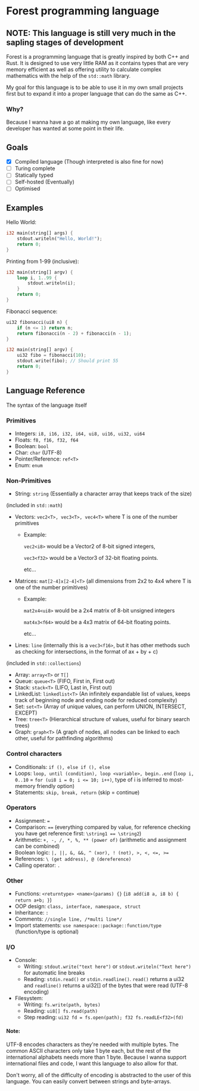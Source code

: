 # Forest programming language
## NOTE: This language is still very much in the sapling stages of development

Forest is a programming language that is greatly inspired by both C++ and Rust. It is designed to use very little RAM as it contains types that are very memory efficient as well as offering utility to calculate complex mathematics with the help of the `std::math` library. 

My goal for this language is to be able to use it in my own small projects first but to expand it into a proper language that can do the same as C++. 

### Why?
Because I wanna have a go at making my own language, like every developer has wanted at some point in their life.

## Goals
- [x] Compiled language (Though interpreted is also fine for now)
- [ ] Turing complete
- [ ] Statically typed
- [ ] Self-hosted (Eventually)
- [ ] Optimised

## Examples

Hello World:
```rust
i32 main(string[] args) {
    stdout.writeln("Hello, World!");
    return 0;
}
```

Printing from 1-99 (inclusive):
```rust
i32 main(string[] argv) {
    loop i, 1..99 {
        stdout.writeln(i);
    }
    return 0;
}
```

Fibonacci sequence:
```rust
ui32 fibonacci(ui8 n) {
	if (n <= 1) return n;
	return fibonacci(n - 2) + fibonacci(n - 1);
}

i32 main(string[] argv) {
    ui32 fibo = fibonacci(10);
    stdout.write(fibo); // Should print 55
    return 0;
}
```

## Language Reference
The syntax of the language itself 

### Primitives
- Integers: `i8, i16, i32, i64, ui8, ui16, ui32, ui64`
- Floats: `f8, f16, f32, f64`
- Boolean: `bool`
- Char: `char` (UTF-8)
- Pointer/Reference: `ref<T>`
- Enum: `enum`

### Non-Primitives
- String: `string` (Essentially a character array that keeps track of the size)

(included in `std::math`)
- Vectors: `vec2<T>, vec3<T>, vec4<T>` where T is one of the number primitives
    - Example: 

        `vec2<i8>` would be a Vector2 of 8-bit signed integers,

        `vec3<f32>` would be a Vector3 of 32-bit floating points.

        etc...

- Matrices: `mat[2-4]x[2-4]<T>` (all dimensions from 2x2 to 4x4 where T is one of the number primitives)
    - Example: 

        `mat2x4<ui8>` would be a 2x4 matrix of 8-bit unsigned integers

        `mat4x3<f64>` would be a 4x3 matrix of 64-bit floating points.

        etc...
- Lines: `line` (internally this is a `vec3<f16>`, but it has other methods such as checking for intersections, in the format of ax + by + c)

(included in `std::collections`)
- Array: `array<T>` or `T[]`
- Queue: `queue<T>` (FIFO, First in, First out)
- Stack: `stack<T>` (LIFO, Last in, First out)
- LinkedList: `linkedlist<T>` (An infinitely expandable list of values, keeps track of beginning node and ending node for reduced complexity)
- Set: `set<T>` (Array of unique values, can perform UNION, INTERSECT, EXCEPT)
- Tree: `tree<T>` (Hierarchical structure of values, useful for binary search trees)
- Graph: `graph<T>` (A graph of nodes, all nodes can be linked to each other, useful for pathfinding algorithms)

### Control characters
- Conditionals: `if (), else if (), else`
- Loops: `loop, until (condition), loop <variable>, begin..end` (`loop i, 0..10` = `for (ui8 i = 0; i <= 10; i++)`, type of i is inferred to most-memory friendly option) 
- Statements: `skip, break, return` (skip = continue)

### Operators
- Assignment: `=`
- Comparison: `==` (everything compared by value, for reference checking you have get reference first: `\string1 == \string2`)
- Arithmetic: `+, -, /, *, %, ** (power of)` (arithmetic and assignment can be combined)
- Boolean logic: `|, ||, &, &&, ^ (xor), ! (not), >, <, <=, >=`
- References: `\ (get address), @ (dereference)`
- Calling operator: `.`

### Other
- Functions: `<returntype> <name>(params) {}` (`i8 add(i8 a, i8 b) { return a+b; }`)
- OOP design: `class, interface, namespace, struct`
- Inheritance: `:`
- Comments: `//single line, /*multi line*/`
- Import statements: `use namespace::package::function/type` (function/type is optional)

### I/O
- Console:
    - Writing: `stdout.write("text here")` or `stdout.writeln("Text here")` for automatic line breaks
    - Reading: `stdin.read()` or `stdin.readline()`. `read()` returns a ui32 and `readline()` returns a ui32[] of the bytes that were read (UTF-8 encoding)
- Filesystem: 
    - Writing: `fs.write(path, bytes)`
    - Reading: `ui8[] fs.read(path)`
    - Step reading: `ui32 fd = fs.open(path); f32 fs.readLE<f32>(fd)`

#### Note: 
UTF-8 encodes characters as they're needed with multiple bytes. The common ASCII characters only take 1 byte each, but the rest of the international alphabets needs more than 1 byte. Because I wanna support international files and code, I want this language to also allow for that.

Don't worry, all of the difficulty of encoding is abstracted to the user of this language. You can easily convert between strings and byte-arrays.
